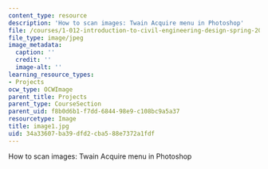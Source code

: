 ```yaml
---
content_type: resource
description: 'How to scan images: Twain Acquire menu in Photoshop'
file: /courses/1-012-introduction-to-civil-engineering-design-spring-2002/34a33607ba39dfd2cba588e7372a1fdf_image1.jpg
file_type: image/jpeg
image_metadata:
  caption: ''
  credit: ''
  image-alt: ''
learning_resource_types:
- Projects
ocw_type: OCWImage
parent_title: Projects
parent_type: CourseSection
parent_uid: f8b0d6b1-f7dd-6844-98e9-c108bc9a5a37
resourcetype: Image
title: image1.jpg
uid: 34a33607-ba39-dfd2-cba5-88e7372a1fdf
---
```

How to scan images: Twain Acquire menu in Photoshop

